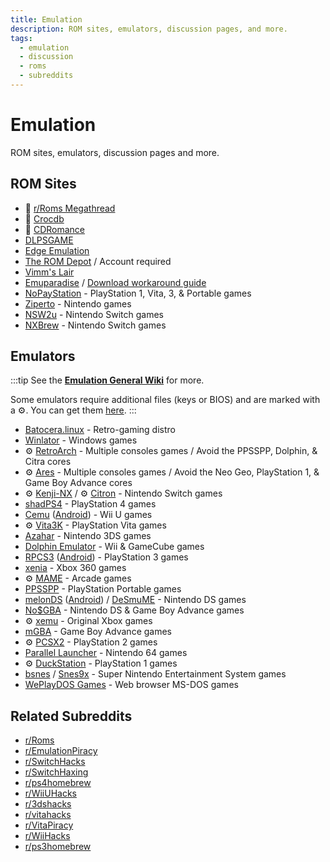 ```yaml
---
title: Emulation
description: ROM sites, emulators, discussion pages, and more.
tags:
  - emulation
  - discussion
  - roms
  - subreddits
---
```


# Emulation

ROM sites, emulators, discussion pages and more.

## ROM Sites

- :star2: [r/Roms Megathread](https://r-roms.github.io)
- :star2: [Crocdb](https://crocdb.net)
- :star2: [CDRomance](https://cdromance.com)
- [DLPSGAME](https://dlpsgame.com)
- [Edge Emulation](https://edgeemu.net)
- [The ROM Depot](https://theromdepot.com) / Account required
- [Vimm's Lair](https://vimm.net/vault)
- [Emuparadise](https://www.emuparadise.me/roms-isos-games.php) /
  [Download workaround guide](https://lemmy.world/post/3061617)
- [NoPayStation](https://nopaystation.com) - PlayStation 1, Vita, 3, &
  Portable games
- [Ziperto](https://www.ziperto.com) - Nintendo games
- [NSW2u](https://nsw2u.com) - Nintendo Switch games
- [NXBrew](https://nxbrew.net) - Nintendo Switch games

## Emulators

:::tip
See the
**[Emulation General Wiki](https://emulation.gametechwiki.com/index.php/Main_Page#Emulators)**
for more.

Some emulators require additional files (keys or BIOS) and are marked
with a :gear:. You can get them
[here](https://r-roms.github.io/megathread/misc/#bios-files).
:::
- [Batocera.linux](https://batocera.org) - Retro-gaming distro
- [Winlator](https://winlator.org) - Windows games
- :gear: [RetroArch](https://retroarch.com) - Multiple consoles games / Avoid the PPSSPP, Dolphin, & Citra cores
- :gear: [Ares](https://ares-emu.net) - Multiple consoles games / Avoid the Neo
  Geo, PlayStation 1, & Game Boy Advance cores
- :gear: [Kenji-NX](https://github.com/KeatonTheBot/Kenji-NX) /
  :gear: [Citron](https://git.citron-emu.org/Citron/Citron) - Nintendo Switch games
- [shadPS4](https://shadps4.net) - PlayStation 4 games
- [Cemu](https://cemu.info) ([Android](https://github.com/SSimco/Cemu)) - Wii U games
- :gear: [Vita3K](https://vita3k.org) - PlayStation Vita games
- [Azahar](https://github.com/azahar-emu/azahar/releases) - Nintendo 3DS games
- [Dolphin Emulator](https://dolphin-emu.org) - Wii & GameCube games
- [RPCS3](https://rpcs3.net) ([Android](https://github.com/DHrpcs3/rpcs3-android)) - PlayStation 3 games
- [xenia](https://xenia.jp) - Xbox 360 games
- :gear: [MAME](https://www.mamedev.org) - Arcade games
- [PPSSPP](https://www.ppsspp.org) - PlayStation Portable games
- [melonDS](https://melonds.kuribo64.net) ([Android](https://github.com/rafaelvcaetano/melonDS-android)) / [DeSmuME](https://desmume.org) -
  Nintendo DS games
- [No$GBA](https://www.nogba.com) - Nintendo DS & Game Boy Advance games
- :gear: [xemu](https://xemu.app) - Original Xbox games
- [mGBA](https://mgba.io) - Game Boy Advance games
- :gear: [PCSX2](https://pcsx2.net) - PlayStation 2 games
- [Parallel Launcher](https://parallel-launcher.ca) - Nintendo 64 games
- :gear: [DuckStation](https://www.duckstation.org) - PlayStation 1 games
- [bsnes](https://github.com/bsnes-emu/bsnes) / [Snes9x](https://www.snes9x.com) - Super Nintendo Entertainment System games
- [WePlayDOS Games](https://weplaydos.games/) - Web browser MS-DOS games

## Related Subreddits

- [r/Roms](https://www.reddit.com/r/roms)
- [r/EmulationPiracy](https://reddit.com/r/EmulationPiracy)
- [r/SwitchHacks](https://www.reddit.com/r/SwitchHacks)
- [r/SwitchHaxing](https://www.reddit.com/r/SwitchHaxing)
- [r/ps4homebrew](https://www.reddit.com/r/ps4homebrew)
- [r/WiiUHacks](https://www.reddit.com/r/WiiUHacks)
- [r/3dshacks](https://www.reddit.com/r/3dshacks)
- [r/vitahacks](https://www.reddit.com/r/vitahacks)
- [r/VitaPiracy](https://www.reddit.com/r/VitaPiracy)
- [r/WiiHacks](https://www.reddit.com/r/WiiHacks)
- [r/ps3homebrew](https://www.reddit.com/r/ps3homebrew)
